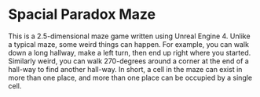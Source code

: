 # Spacial Paradox Maze

This is a 2.5-dimensional maze game written using Unreal Engine 4.  Unlike a typical maze, some weird things can happen.  For example, you can walk down a long hallway, make a left turn, then end up right where you started.  Similarly weird, you can walk 270-degrees around a corner at the end of a hall-way to find another hall-way.  In short, a cell in the maze can exist in more than one place, and more than one place can be occupied by a single cell.